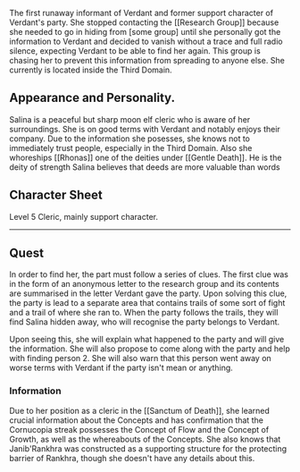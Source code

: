 The first runaway informant of Verdant and former support character of Verdant's party. She stopped contacting the [[Research Group]] because she needed to go in hiding from [some group] until she personally got the information to Verdant and decided to vanish without a trace and full radio silence, expecting Verdant to be able to find her again. This group is chasing her to prevent this information from spreading to anyone else. She currently is located inside the Third Domain.

## Appearance and Personality.
Salina is a peaceful but sharp moon elf cleric who is aware of her surroundings. She is on good terms with Verdant and notably enjoys their company. Due to the information she posesses, she knows not to immediately trust people, especially in the Third Domain.
Also she whoreships [[Rhonas]] one of the deities under [[Gentle Death]]. He is the deity of strength
Salina believes that deeds are more valuable than words
## Character Sheet
Level 5 Cleric, mainly support character.

-----------

## Quest
In order to find her, the part must follow a series of clues. The first clue was in the form of an anonymous letter to the research group and its contents are summarised in the letter Verdant gave the party. Upon solving this clue, the party is lead to a separate area that contains trails of some sort of fight and a trail of where she ran to. When the party follows the trails, they will find Salina hidden away, who will recognise the party belongs to Verdant.

Upon seeing this, she will explain what happened to the party and will give the information. She will also propose to come along with the party and help with finding person 2. She will also warn that this person went away on worse terms with Verdant if the party isn't mean or anything.
### Information

Due to her position as a cleric in the [[Sanctum of Death]], she learned crucial information about the Concepts and has confirmation that the Cornucopia streak possesses the Concept of Flow and the Concept of Growth, as well as the whereabouts of the Concepts. She also knows that Janib'Rankhra was constructed as a supporting structure for the protecting barrier of Rankhra, though she doesn't have any details about this.

